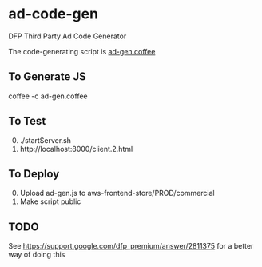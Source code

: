 # ad-code-gen

DFP Third Party Ad Code Generator

The code-generating script is [ad-gen.coffee](ad-gen.coffee)

## To Generate JS
coffee -c ad-gen.coffee

## To Test
0. ./startServer.sh
0. http://localhost:8000/client.2.html

## To Deploy
0. Upload ad-gen.js to aws-frontend-store/PROD/commercial
0. Make script public

## TODO
See https://support.google.com/dfp_premium/answer/2811375 for a better way of doing this
